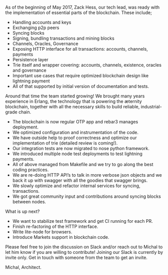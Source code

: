 As of the beginning of May 2017, Zack Hess, our tech lead, was ready with the implementation of essential parts of the blockchain. These include;
* Handling accounts and keys
* Exchanging p2p peers
* Syncing blocks
* Signing, bundling transactions and mining blocks
* Channels, Oracles, Governance
* Exposing HTTP interface for all transactions: accounts, channels, payments
* Persistence layer
* Trie itself and wrapper covering: accounts, channels, existence, oracles and governance
* Important use cases that require optimized blockchain design like lightning payment
* All of that supported by initial version of documentation and tests.

Around that time the team started growing! We brought many years experience in Erlang, the technology that is powering the æternity blockchain, together with all the necessary skills to build reliable, industrial-grade chain.

* The blockchain is now regular OTP app and rebar3 manages deployment.
* We optimized configuration and instrumentation of the code.
* We have outside help to proof correctness and optimize our implementation of trie (detailed review is coming!).
* Our integration tests are now migrated to nose python framework.
* We introduced multiple node test deployments to test lightning payments.
* All of above managed from Makefile and we try to go along the best coding practices.
* We are re-doing HTTP API’s to talk in more verbose json objects and we back it up with swagger with all the goodies that swagger brings.
* We slowly optimize and refactor internal services for syncing, transactions.
* We got great community input and contributions around syncing blocks between nodes.

What is up next?
* We want to stabilize test framework and get CI running for each PR.
* Finish re-factoring of the HTTP interface.
* Write lite-node for browsers.
* Introduce Markets support in blockchain code.

Please feel free to join the discussion on Slack and/or reach out to Michal to let him know if you are willing to contribute! Joining our Slack is currently by invite only. Get in touch with someone from the team to get an invite.

Michal, Architect.
